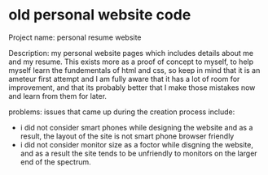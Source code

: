 # old personal website code
Project name: personal resume website

Description: my personal website pages which includes details about me and my resume. This exists more as a proof of concept to myself, to help myself learn the fundementals of html and css, so keep in mind that it is an ameteur first attempt and I am fully aware that it has a lot of room for improvement, and that its probably better that I make those mistakes now and learn from them for later.

problems:
 issues that came up during the creation process include:
 - i did not consider smart phones while designing the website and as a result, the layout of the site is not smart phone browser friendly
 - i did not consider monitor size as a foctor while disgning the website, and as a result the site tends to be unfriendly to monitors on the larger end of the spectrum. 

